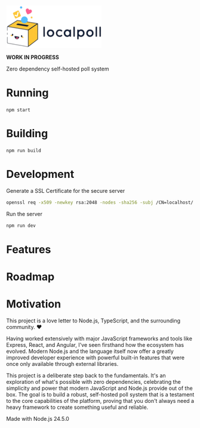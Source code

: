 <img src="assets/logo.png" width="256" alt="logo" />

**WORK IN PROGRESS**

Zero dependency self-hosted poll system

# Running

`npm start`

# Building

`npm run build`

# Development

Generate a SSL Certificate for the secure server
```sh
openssl req -x509 -newkey rsa:2048 -nodes -sha256 -subj /CN=localhost/ -keyout localhost-privkey.pem -out localhost-cert.pem
```

Run the server
```sh
npm run dev
```

# Features

# Roadmap


# Motivation

This project is a love letter to Node.js, TypeScript, and the surrounding community. ❤️

Having worked extensively with major JavaScript frameworks and tools like Express, React, and Angular, I've seen
firsthand how the ecosystem has evolved. Modern Node.js and the language itself now offer a greatly improved developer
experience with powerful built-in features that were once only available through external libraries.

This project is a deliberate step back to the fundamentals. It's an exploration of what's possible with zero
dependencies, celebrating the simplicity and power that modern JavaScript and Node.js provide out of the box. The goal
is to build a robust, self-hosted poll system that is a testament to the core capabilities of the platform, proving that
you don't always need a heavy framework to create something useful and reliable.

Made with Node.js 24.5.0
